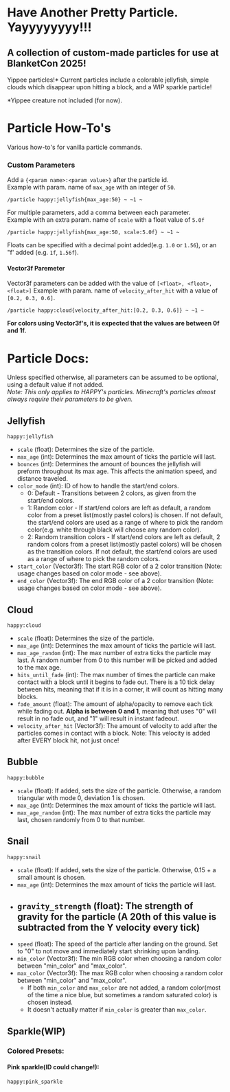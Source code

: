 # Have Another Pretty Particle. Yayyyyyyyy!!!
## A collection of custom-made particles for use at BlanketCon 2025!

Yippee particles!* Current particles include a colorable jellyfish, simple clouds which disappear upon hitting a block, and a WIP sparkle particle!

*Yippee creature not included (for now).

# Particle How-To's
Various how-to's for vanilla particle commands.
### Custom Parameters
Add a `{<param name>:<param value>}` after the particle id.  
Example with param. name of `max_age` with an integer of `50`.
```Particle Command
/particle happy:jellyfish{max_age:50} ~ ~1 ~
```

For multiple parameters, add a comma between each parameter.  
Example with an extra param. name of `scale` with a float value of `5.0f`
```Particle Command
/particle happy:jellyfish{max_age:50, scale:5.0f} ~ ~1 ~
```

Floats can be specified with a decimal point added(e.g. `1.0` or `1.56`), or an "f' added (e.g. `1f`, `1.56f`).

#### Vector3f Paremeter
Vector3f parameters can be added with the value of `[<float>, <float>, <float>]`
Example with param. name of `velocity_after_hit` with a value of `[0.2, 0.3, 0.6]`.  

```Particle Command
/particle happy:cloud{velocity_after_hit:[0.2, 0.3, 0.6]} ~ ~1 ~
```
**For colors using Vector3f's, it is expected that the values are between 0f and 1f.**

# Particle Docs:

Unless specified otherwise, all parameters can be assumed to be optional, using a default value if not added.  
_Note: This only applies to HAPPY's particles. Minecraft's particles almost always require their parameters to be given._

## Jellyfish
```Particle ID
happy:jellyfish
```
- `scale` (float): Determines the size of the particle.
- `max_age` (int): Determines the max amount of ticks the particle will last.
- `bounces` (int): Determines the amount of bounces the jellyfish will preform throughout its max age. This affects the animation speed, and distance traveled.
- `color_mode` (int): ID of how to handle the start/end colors.
  - 0: Default - Transitions between 2 colors, as given from the start/end colors.
  - 1: Random color - If start/end colors are left as default, a random color from a preset list(mostly pastel colors) is chosen. If not default, the start/end colors are used as a range of where to pick the random color(e.g. white through black will choose any random color).
  - 2: Random transition colors - If start/end colors are left as default, 2 random colors from a preset list(mostly pastel colors) will be chosen as the transition colors. If not default, the start/end colors are used as a range of where to pick the random colors.
- `start_color` (Vector3f): The start RGB color of a 2 color transition (Note: usage changes based on color mode - see above).
- `end_color` (Vector3f): The end RGB color of a 2 color transition (Note: usage changes based on color mode - see above).

## Cloud
```Particle ID
happy:cloud
```
- `scale` (float): Determines the size of the particle.
- `max_age` (int): Determines the max amount of ticks the particle will last.
- `max_age_random` (int): The max number of extra ticks the particle may last. A random number from 0 to this number will be picked and added to the max age.
- `hits_until_fade` (int): The max number of times the particle can make contact with a block until it begins to fade out. There is a 10 tick delay between hits, meaning that if it is in a corner, it will count as hitting many blocks.
- `fade_amount` (float): The amount of alpha/opacity to remove each tick while fading out. **Alpha is between 0 and 1**, meaning that uses "0" will result in no fade out, and "1" will result in instant fadeout.
- `velocity_after_hit` (Vector3f): The amount of velocity to add after the particles comes in contact with a block. Note: This velocity is added after EVERY block hit, not just once!

## Bubble
```Particle ID
happy:bubble
```
- `scale` (float): If added, sets the size of the particle. Otherwise, a random triangular with mode 0, deviation 1 is chosen.
- `max_age` (int): Determines the max amount of ticks the particle will last.
- `max_age_random` (int): The max number of extra ticks the particle may last, chosen randomly from 0 to that number.

## Snail
```Particle ID
happy:snail
```
- `scale` (float): If added, sets the size of the particle. Otherwise, 0.15 + a small amount is chosen.
- `max_age` (int): Determines the max amount of ticks the particle will last.
- `gravity_strength` (float): The strength of gravity for the particle (A 20th of this value is subtracted from the Y velocity every tick)
  - 
- `speed` (float): The speed of the particle after landing on the ground. Set to "0" to not move and immediately start shrinking upon landing.
- `min_color` (Vector3f): The min RGB color when choosing a random color between "min_color" and "max_color".
- `max_color` (Vector3f): The max RGB color when choosing a random color between "min_color" and "max_color".
  - If both `min_color` and `max_color` are not added, a random color(most of the time a nice blue, but sometimes a random saturated color) is chosen instead.
  - It doesn't actually matter if `min_color` is greater than `max_color`.

## Sparkle(WIP)
### Colored Presets:
#### Pink sparkle(ID could change!):
```Particle ID
happy:pink_sparkle
```
